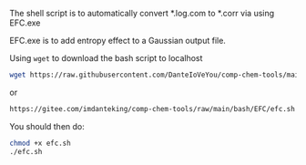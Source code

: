 The shell script is to automatically convert *.log.com to *.corr via using EFC.exe

EFC.exe is to add entropy effect to a Gaussian output file.

Using `wget` to download the bash script to localhost

```bash
wget https://raw.githubusercontent.com/DanteIoVeYou/comp-chem-tools/main/bash/EFC/efc.sh
```
or
```bash
https://gitee.com/imdanteking/comp-chem-tools/raw/main/bash/EFC/efc.sh
```


You should then do:

```bash
chmod +x efc.sh
./efc.sh
```

